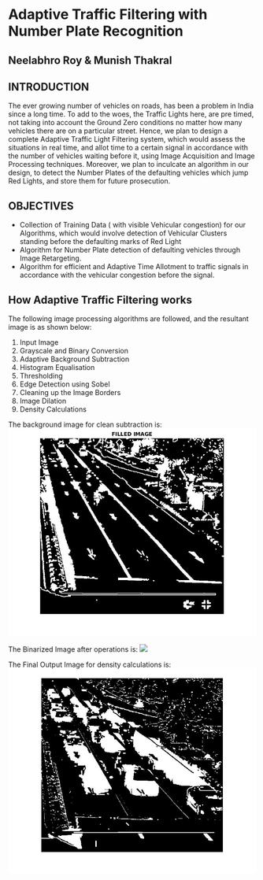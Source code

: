 # Adaptive Traffic Filtering with Number Plate Recognition
## Neelabhro Roy & Munish Thakral
## INTRODUCTION
The ever growing number of vehicles on roads, has been a problem in India since a long time. To add to the woes, the Traffic Lights here, are pre timed, not taking into account the Ground Zero conditions no matter how many vehicles there are on a particular street. Hence, we plan to design a complete Adaptive Traffic Light Filtering system, which would assess the situations in real time, and allot time to a certain signal in accordance with the number of vehicles waiting before it, using Image Acquisition and Image Processing techniques. Moreover, we plan to inculcate an algorithm in our design, to detect the Number Plates of the defaulting vehicles which jump Red Lights, and store them for future prosecution.

## OBJECTIVES
- Collection of Training Data ( with visible Vehicular congestion) for our Algorithms, which would involve detection of Vehicular Clusters standing before the defaulting marks of Red Light
- Algorithm for Number Plate detection of defaulting vehicles through Image Retargeting.
- Algorithm for efficient and Adaptive Time Allotment to traffic signals in accordance with the vehicular congestion before the signal.

## How Adaptive Traffic Filtering works
The following image processing algorithms are followed, and the resultant image is as shown below:
1. Input Image
2. Grayscale and Binary Conversion
3. Adaptive Background Subtraction
4. Histogram Equalisation
5. Thresholding
6. Edge Detection using Sobel
7. Cleaning up the Image Borders
8. Image Dilation
9. Density Calculations

The background image for clean subtraction is:
![](Number%20Plate/background.jpg)

The Binarized Image after operations is:
![](filtered1.png)

The Final Output Image for density calculations is:
![](Number%20Plate/density.jpg)

